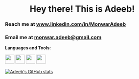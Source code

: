 <h1 align="center">Hey there! This is Adeeb!</h1>

### Reach me at www.linkedin.com/in/MonwarAdeeb
### Email me at monwar.adeeb@gmail.com

<!--
**MonwarAdeeb/MonwarAdeeb** is a ✨ _special_ ✨ repository because its `README.md` (this file) appears on your GitHub profile.

Here are some ideas to get you started:

- 👋
- 🔭 I’m currently working on ...
- 🌱 I’m currently learning ...
- 👯 I’m looking to collaborate on ...
- 🤔 I’m looking for help with ...
- 💬 Ask me about ...
- 📫 How to reach me: ...
- 😄 Pronouns: ...
- ⚡ Fun fact: ...
-->

**Languages and Tools:**  

<code><img height="30" src="https://cdn3.iconfinder.com/data/icons/logos-and-brands-adobe/512/267_Python-512.png"></code>
<code><img height="30" src="https://cdn4.iconfinder.com/data/icons/logos-3/640/odoo_logo_rgb-512.png"></code>
<code><img height="30" src="https://cdn3.iconfinder.com/data/icons/logos-and-brands-adobe/512/267_Python-512.png"></code>
<code><img height="30" src="https://cdn3.iconfinder.com/data/icons/logos-and-brands-adobe/512/267_Python-512.png"></code>


[![Adeeb's GitHub stats](https://github-readme-stats.vercel.app/api?username=MonwarAdeeb&count_private=true&show_icons=true&theme=great-gatsby)](https://github.com/MonwarAdeeb)
